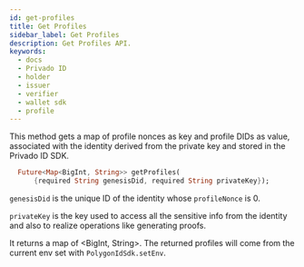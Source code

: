 ```yaml
---
id: get-profiles
title: Get Profiles
sidebar_label: Get Profiles
description: Get Profiles API.
keywords:
  - docs
  - Privado ID
  - holder
  - issuer
  - verifier
  - wallet sdk
  - profile
---
```


This method gets a map of profile nonces as key and profile DIDs as value, associated with the identity derived from the private key and stored in the Privado ID SDK.

```dart
  Future<Map<BigInt, String>> getProfiles(
      {required String genesisDid, required String privateKey});
```

`genesisDid` is the unique ID of the identity whose `profileNonce` is 0.

`privateKey` is the key used to access all the sensitive info from the identity and also to realize operations like generating proofs.

It returns a map of <BigInt, String>. The returned profiles will come from the current env set with `PolygonIdSdk.setEnv`.
